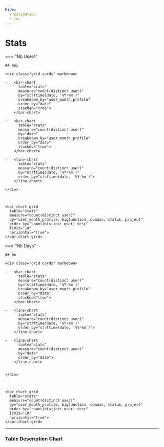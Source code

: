 ```yaml
---
hide:
  - navigation
  - toc
---
```



# Stats

<div>
<data-manager>

  <data-manager-table name="stats" file="../data/2025-03-28e/stats_000000000000.parquet"></data-manager-table>

</data-manager>
</div>






=== "Nb Users"

    ## hey

    <div class="grid cards" markdown>

    -   <bar-chart
          table="stats"
          measure="count(distinct user)"
          by="strftime(date, '%Y-%m')"
          breakdown_by="user_month_profile"
          order_by="date"
          stacked="true">
        </bar-chart>

    -   <bar-chart
          table="stats"
          measure="count(distinct user)"
          by="date"
          breakdown_by="user_month_profile"
          order_by="date"
          stacked="true">
        </bar-chart>

    -   <line-chart
          table="stats"
          measure="count(distinct user)"
          by="strftime(date, '%Y-%m')"
          order_by="strftime(date, '%Y-%m')">
        </line-chart>

    </div>



    <bar-chart-grid
      table="stats"
      measure="count(distinct user)"
      by="user_month_profile, bigfunction, domain, status, project"
      order_by="count(distinct user) desc"
      limit="10"
      horizontal="true">
    </bar-chart-grid>


=== "Nb Days"


    ## ho

    <div class="grid cards" markdown>

    -   <bar-chart
          table="stats"
          measure="count(distinct user)"
          by="strftime(date, '%Y-%m')"
          breakdown_by="user_month_profile"
          order_by="date"
          stacked="true">
        </bar-chart>

    -   <line-chart
          table="stats"
          measure="count(distinct user)"
          by="strftime(date, '%Y-%m')"
          order_by="strftime(date, '%Y-%m')">
        </line-chart>

    -   <line-chart
          table="stats"
          measure="count(distinct user)"
          by="date"
          order_by="date">
        </line-chart>


    </div>



    <bar-chart-grid
      table="stats"
      measure="count(distinct user)"
      by="user_month_profile, bigfunction, domain, status, project"
      order_by="count(distinct user) desc"
      limit="10"
      horizontal="true">
    </bar-chart-grid>

---



### Table Description Chart

<div>
<table-description-chart table="stats"></table-description-chart>
</div>


<script type="module" src="../dist/data_manager.js"></script>
<script type="module" src="../dist/echarts.js"></script>
<script type="module" src="../dist/datatable.js"></script>

